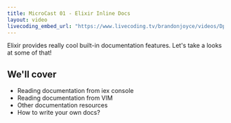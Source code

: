 ```yaml
---
title: MicroCast 01 - Elixir Inline Docs
layout: video
livecoding_embed_url: "https://www.livecoding.tv/brandonjoyce/videos/Dp6Em/embed"
---
```

Elixir provides really cool built-in documentation features.
Let's take a looks at some of that!

## We'll cover
- Reading documentation from iex console
- Reading documentation from VIM
- Other documentation resources
- How to write your own docs?
